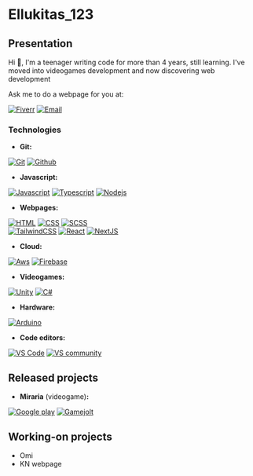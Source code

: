 # Ellukitas_123
## Presentation
Hi 🤙, I'm a teenager writing code for more than 4 years, still learning.
I've moved into videogames development and now discovering web development

Ask me to do a webpage for you at:


[![Fiverr](https://img.shields.io/badge/Fiverr-1DBF73?style=for-the-badge&logo=fiverr&logoColor=white&labelColor=101010)](https://es.fiverr.com/ellukitas_123)
[![Email](https://img.shields.io/badge/Mail-0078D4?style=for-the-badge&logo=maildotru&logoColor=white&labelColor=101010)](mailto:lucas.winand@hotmail.es)

### Technologies
- **Git:**

[![Git](https://img.shields.io/badge/Git-F05032?style=for-the-badge&logo=git&logoColor=white&labelColor=101010)](https://git-scm.com/)
[![Github](https://img.shields.io/badge/Github-181717?style=for-the-badge&logo=github&logoColor=white&labelColor=101010)](https://github.com/home)
</br>

- **Javascript:**

[![Javascript](https://img.shields.io/badge/Javascript-F7DF1E?style=for-the-badge&logo=javascript&logoColor=white&labelColor=101010)](https://developer.mozilla.org/en/docs/Web/JavaScript)
[![Typescript](https://img.shields.io/badge/Typescript-3178C6?style=for-the-badge&logo=typescript&logoColor=white&labelColor=101010)](https://www.typescriptlang.org/)
[![Nodejs](https://img.shields.io/badge/Nodejs-339933?style=for-the-badge&logo=nodedotjs&logoColor=white&labelColor=101010)](https://nodejs.org/en)
</br>

- **Webpages:**

[![HTML](https://img.shields.io/badge/HTML-E34F26?style=for-the-badge&logo=html5&logoColor=white&labelColor=101010)](https://developer.mozilla.org/en/docs/Web/HTML)
[![CSS](https://img.shields.io/badge/CSS-1572B6?style=for-the-badge&logo=css3&logoColor=white&labelColor=101010)](https://developer.mozilla.org/en/docs/Web/CSS)
[![SCSS](https://img.shields.io/badge/SCSS-CC6699?style=for-the-badge&logo=sass&logoColor=white&labelColor=101010)](https://sass-lang.com/)
</br>
[![TailwindCSS](https://img.shields.io/badge/Tailwind-06B6D4?style=for-the-badge&logo=tailwindcss&logoColor=white&labelColor=101010)](https://tailwindcss.com/)
[![React](https://img.shields.io/badge/React-61DAFB?style=for-the-badge&logo=react&logoColor=white&labelColor=101010)](https://react.dev/)
[![NextJS](https://img.shields.io/badge/NextJS-000000?style=for-the-badge&logo=nextdotjs&logoColor=white&labelColor=101010)](https://nextjs.org)
</br>

- **Cloud:**

[![Aws](https://img.shields.io/badge/AWS-FF9900?style=for-the-badge&logo=amazonaws&logoColor=white&labelColor=101010)](https://aws.amazon.com/en/)
[![Firebase](https://img.shields.io/badge/Firebase-FFCA28?style=for-the-badge&logo=firebase&logoColor=white&labelColor=101010)](https://firebase.google.com/)
</br>

- **Videogames:**

[![Unity](https://img.shields.io/badge/Unity-999999?style=for-the-badge&logo=unity&logoColor=white&labelColor=101010)](https://unity.com/es)
[![C#](https://img.shields.io/badge/C_sharp-512BD4?style=for-the-badge&logo=csharp&logoColor=white&labelColor=101010)](https://dotnet.microsoft.com/en-us/languages/csharp)

- **Hardware:**
  
[![Arduino](https://img.shields.io/badge/Arduino-00878F?style=for-the-badge&logo=arduino&logoColor=white&labelColor=101010)](https://www.arduino.cc/)
</br>

- **Code editors:**

[![VS Code](https://img.shields.io/badge/VS_code-007ACC?style=for-the-badge&logo=visualstudiocode&logoColor=white&labelColor=101010)](https://code.visualstudio.com/)
[![VS community](https://img.shields.io/badge/VS_code_community-5C2D91?style=for-the-badge&logo=visualstudio&logoColor=white&labelColor=101010)](https://visualstudio.microsoft.com/es/vs/community/)

## Released projects
- **Miraria** (videogame)**:**

[![Google play](https://img.shields.io/badge/Google_play-00A173?style=for-the-badge&logo=googleplay&logoColor=white&labelColor=101010)](https://play.google.com/store/apps/details?id=com.Ellukitas_123.Miraria&hl=es&gl=US)
[![Gamejolt](https://img.shields.io/badge/Game_jolt-CCFF00?style=for-the-badge&logo=gamejolt&logoColor=white&labelColor=101010)](https://gamejolt.com/games/miraria/615126)

## Working-on projects
- Omi
- KN webpage

